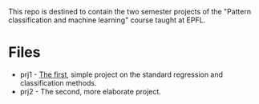
This repo is destined to contain the two semester projects of the "Pattern classification and machine learning" course taught at EPFL.

# Files

* prj1 - [The first](http://icapeople.epfl.ch/mekhan/pcml15/project-1/index.html), simple project on the standard regression and classification methods.
* prj2 - The second, more elaborate project.